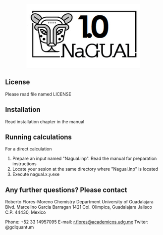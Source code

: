 <p align="center">
  <img src="logoNGL.jpg" />
</p>

## License

 Please read file named LICENSE

## Installation

 Read installation chapter in the manual

## Running calculations

 For a direct calculation

  1) Prepare an input named "Nagual.inp". Read the manual for 
     preparation instructions
  2) Locate your sesion at the same directory where "Nagual.inp" is located
  3) Execute nagual.x.y.exe

## Any further questions? Please contact

 Roberto Flores-Moreno
 Chemistry Department
 University of Guadalajara
 Blvd. Marcelino Garcia Barragan 1421
 Col. Olimpica, Guadalajara Jalisco
 C.P. 44430, Mexico

 Phone: +52 33 14957095
 E-mail: r.flores@academicos.udg.mx
 Twiter: @gdlquantum 
